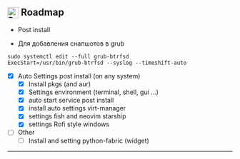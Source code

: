<h2><sub><img src="https://raw.githubusercontent.com/Tarikul-Islam-Anik/Animated-Fluent-Emojis/master/Emojis/Travel%20and%20places/Rocket.png" alt="Rocket" width="25" height="25" /></sub> Roadmap</h2>

- Post install

- Для добавления снапшотов в grub
```
sudo systemctl edit --full grub-btrfsd
ExecStart=/usr/bin/grub-btrfsd --syslog --timeshift-auto
```


- [x] Auto Settings post install (on any system)
  - [x] Install pkgs (and aur)
  - [x] Settings environment (terminal, shell, gui ...)
  - [x] auto start service post install
  - [x] install auto settings virt-manager
  - [x] settings fish and neovim starship 
  - [x] settings Rofi style windows    

- [ ] Other
  - [ ] Install and setting python-fabric (widget)
---

